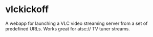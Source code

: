 vlckickoff
==========

A webapp for launching a VLC video streaming server from a set of predefined
URLs. Works great for atsc:// TV tuner streams.